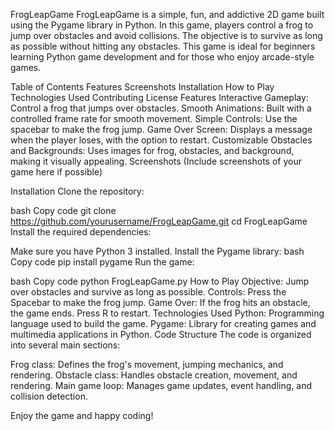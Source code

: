 FrogLeapGame
FrogLeapGame is a simple, fun, and addictive 2D game built using the Pygame library in Python. In this game, players control a frog to jump over obstacles and avoid collisions. The objective is to survive as long as possible without hitting any obstacles. This game is ideal for beginners learning Python game development and for those who enjoy arcade-style games.

Table of Contents
Features
Screenshots
Installation
How to Play
Technologies Used
Contributing
License
Features
Interactive Gameplay: Control a frog that jumps over obstacles.
Smooth Animations: Built with a controlled frame rate for smooth movement.
Simple Controls: Use the spacebar to make the frog jump.
Game Over Screen: Displays a message when the player loses, with the option to restart.
Customizable Obstacles and Backgrounds: Uses images for frog, obstacles, and background, making it visually appealing.
Screenshots
(Include screenshots of your game here if possible)

Installation
Clone the repository:

bash
Copy code
git clone https://github.com/yourusername/FrogLeapGame.git
cd FrogLeapGame
Install the required dependencies:

Make sure you have Python 3 installed.
Install the Pygame library:
bash
Copy code
pip install pygame
Run the game:

bash
Copy code
python FrogLeapGame.py
How to Play
Objective: Jump over obstacles and survive as long as possible.
Controls: Press the Spacebar to make the frog jump.
Game Over: If the frog hits an obstacle, the game ends. Press R to restart.
Technologies Used
Python: Programming language used to build the game.
Pygame: Library for creating games and multimedia applications in Python.
Code Structure
The code is organized into several main sections:

Frog class: Defines the frog's movement, jumping mechanics, and rendering.
Obstacle class: Handles obstacle creation, movement, and rendering.
Main game loop: Manages game updates, event handling, and collision detection.

Enjoy the game and happy coding!
